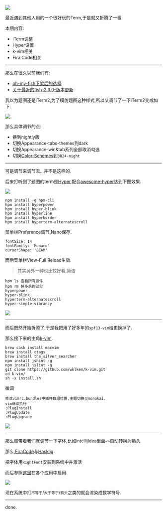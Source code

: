 ![](https://o4dyfn0ef.qnssl.com/image/2017-01-04-Screen%20Shot%202017-01-04%20at%2019.21.27.png?imageView2/2/h/300) 

最近遇到其他人用的一个很好玩的Term,于是就又折腾了一番. 

本期内容: 

- iTerm调整
- Hyper设置
- k-vim相关
- Fira Code相关

- - - - -- 

那么在很久以前我们有: 

- [oh-my-fish下架后的选择](https://www.slahser.com/2016/02/09/oh-my-fish下架后的选择/)
- [关于最近的fish-2.3.0-版本更新](https://www.slahser.com/2016/06/05/关于最近的fish-2.3.0-版本更新/)

我以为题图还是iTerm2,为了模仿题图这种样式,所以又调节了一下iTerm2变成如下: 

![](https://o4dyfn0ef.qnssl.com/image/2017-01-04-Screen%20Shot%202017-01-04%20at%2019.27.24.png?imageView2/2/h/300) 

那么具体调节的点: 

- 换到nightly版
- 切换Appearance-tabs-themes到dark
- 切换Appearance-win&tab系列全部取消勾选
- 切换[Color-Schemes](https://github.com/mbadolato/iTerm2-Color-Schemes)到`3024-night`

- - - - -- 

可是调节来调节去...并不是这样的. 

后来打听到了题图的term是[Hyper](https://hyper.is),配合[awesome-hyper](https://github.com/bnb/awesome-hyper)达到下图效果. 

![](https://o4dyfn0ef.qnssl.com/image/2017-01-04-asfgaikewugrbfhsdbfs.gif?imageView2/2/h/400) 

```shell
npm install -g hpm-cli
hpm install hyperpower
hpm install hyper-blink
hpm install hyperline
hpm install hyperborder
hpm install hyperterm-alternatescroll
``` 

菜单栏Preference调节,Nano保存. 

```
fontSize: 14
fontFamily: 'Monaco'
cursorShape: 'BEAM'
```

而后菜单栏View-Full Reload生效. 

> 其实另外一种也比较好看,简洁 

```
hpm ls 查看所有插件
hpm rm 掉多余的部分
hyperpower
hyper-blink
hyperterm-alternatescroll
hyper-simple-vibrancy
```

![](https://o4dyfn0ef.qnssl.com/image/2017-01-06-Screen%20Shot%202017-01-06%20at%2014.05.18.png?imageView2/2/h/300) 

- - - - - 

而后既然开始折腾了,于是我把用了好多年的`spf13-vim`给更换掉了. 

那么接下来的主角[k-vim](https://github.com/wklken/k-vim). 

```
brew cask install macvim
brew install ctags
brew install the_silver_searcher
npm install jshint -g
npm install jslint -g
git clone https://github.com/wklken/k-vim.git
cd k-vim/
sh -x install.sh
```

微调

```
修改vimrc.bundles中插件数组位置,主题切换至monokai. 
vim继续执行
:PlugInstall
:PlugUpdate 
:PlugUpgrade
```

![](https://o4dyfn0ef.qnssl.com/image/2017-01-04-Screen%20Shot%202017-01-04%20at%2020.13.28.png?imageView2/2/h/400) 

- - - - -- 

那么顺带着我们就调节一下字体,比如intellijIdea里面`=>`自动转换为箭头. 

那么,[FiraCode](https://github.com/tonsky/FiraCode)与[Hasklig](https://github.com/i-tu/Hasklig). 

把字体用`RightFont`安装到系统中并激活 

而后参照[这里](https://github.com/tonsky/FiraCode/wiki)在各个应用中启用. 

![](https://o4dyfn0ef.qnssl.com/image/2017-01-04-Screen%20Shot%202017-01-04%20at%2020.40.43.png?imageView2/2/h/300) 

现在系统中打`不等于`/`大于等于`/`箭头`之类的就会渲染成数学符号. 

- - - - - 

done.

